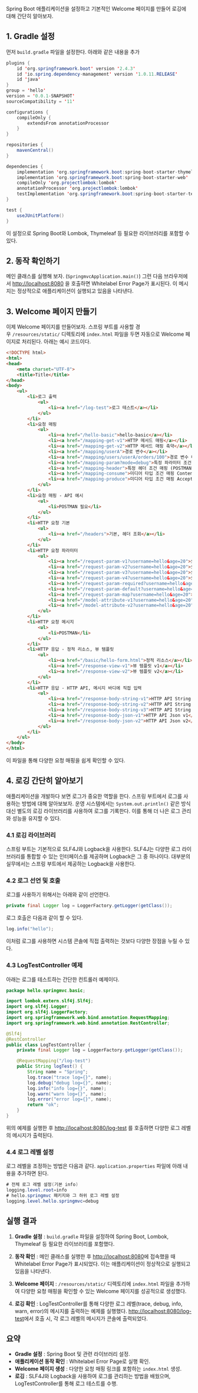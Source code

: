 Spring Boot 애플리케이션을 설정하고 기본적인 Welcome 페이지를 만들어 로깅에 대해 간단히 알아보자.
## 1. Gradle 설정
먼저 `build.gradle` 파일을 설정한다. 아래와 같은 내용을 추가

```java
plugins {
    id 'org.springframework.boot' version '2.4.3'
    id 'io.spring.dependency-management' version '1.0.11.RELEASE'
    id 'java'
}
group = 'hello'
version = '0.0.1-SNAPSHOT'
sourceCompatibility = '11'

configurations {
    compileOnly {
        extendsFrom annotationProcessor
    }
}

repositories {
    mavenCentral()
}

dependencies {
    implementation 'org.springframework.boot:spring-boot-starter-thymeleaf'
    implementation 'org.springframework.boot:spring-boot-starter-web'
    compileOnly 'org.projectlombok:lombok'
    annotationProcessor 'org.projectlombok:lombok'
    testImplementation 'org.springframework.boot:spring-boot-starter-test'
}

test {
    useJUnitPlatform()
}
```
이 설정으로 Spring Boot와 Lombok, Thymeleaf 등 필요한 라이브러리를 포함할 수 있다.

## 2. 동작 확인하기
메인 클래스를 실행해 보자. (`SpringmvcApplication.main()`) 그런 다음 브라우저에서 [http://localhost:8080](http://localhost:8080/) 을 호출하면 Whitelabel Error Page가 표시된다. 이 메시지는 정상적으로 애플리케이션이 실행되고 있음을 나타낸다.

## 3. Welcome 페이지 만들기
이제 Welcome 페이지를 만들어보자. 스프링 부트를 사용할 경우 `/resources/static/` 디렉토리에 `index.html` 파일을 두면 자동으로 Welcome 페이지로 처리된다. 아래는 예시 코드이다.

```html
<!DOCTYPE html>
<html>
<head>
    <meta charset="UTF-8">
    <title>Title</title>
</head>
<body>
    <ul>
        <li>로그 출력
            <ul>
                <li><a href="/log-test">로그 테스트</a></li>
            </ul>
        </li>
        <li>요청 매핑
            <ul>
                <li><a href="/hello-basic">hello-basic</a></li>
                <li><a href="/mapping-get-v1">HTTP 메서드 매핑</a></li>
                <li><a href="/mapping-get-v2">HTTP 메서드 매핑 축약</a></li>
                <li><a href="/mapping/userA">경로 변수</a></li>
                <li><a href="/mapping/users/userA/orders/100">경로 변수 다중</a></li>
                <li><a href="/mapping-param?mode=debug">특정 파라미터 조건 매핑</a></li>
                <li><a href="/mapping-header">특정 헤더 조건 매핑 (POSTMAN 필요)</a></li>
                <li><a href="/mapping-consume">미디어 타입 조건 매핑 Content-Type (POSTMAN 필요)</a></li>
                <li><a href="/mapping-produce">미디어 타입 조건 매핑 Accept (POSTMAN 필요)</a></li>
            </ul>
        </li>
        <li>요청 매핑 - API 예시
            <ul>
                <li>POSTMAN 필요</li>
            </ul>
        </li>
        <li>HTTP 요청 기본
            <ul>
                <li><a href="/headers">기본, 헤더 조회</a></li>
            </ul>
        </li>
        <li>HTTP 요청 파라미터
            <ul>
                <li><a href="/request-param-v1?username=hello&age=20">요청 파라미터 v1</a></li>
                <li><a href="/request-param-v2?username=hello&age=20">요청 파라미터 v2</a></li>
                <li><a href="/request-param-v3?username=hello&age=20">요청 파라미터 v3</a></li>
                <li><a href="/request-param-v4?username=hello&age=20">요청 파라미터 v4</a></li>
                <li><a href="/request-param-required?username=hello&age=20">요청 파라미터 필수</a></li>
                <li><a href="/request-param-default?username=hello&age=20">요청 파라미터 기본 값</a></li>
                <li><a href="/request-param-map?username=hello&age=20">요청 파라미터 MAP</a></li>
                <li><a href="/model-attribute-v1?username=hello&age=20">요청 파라미터 @ModelAttribute v1</a></li>
                <li><a href="/model-attribute-v2?username=hello&age=20">요청 파라미터 @ModelAttribute v2</a></li>
            </ul>
        </li>
        <li>HTTP 요청 메시지
            <ul>
                <li>POSTMAN</li>
            </ul>
        </li>
        <li>HTTP 응답 - 정적 리소스, 뷰 템플릿
            <ul>
                <li><a href="/basic/hello-form.html">정적 리소스</a></li>
                <li><a href="/response-view-v1">뷰 템플릿 v1</a></li>
                <li><a href="/response-view-v2">뷰 템플릿 v2</a></li>
            </ul>
        </li>
        <li>HTTP 응답 - HTTP API, 메시지 바디에 직접 입력
            <ul>
                <li><a href="/response-body-string-v1">HTTP API String v1</a></li>
                <li><a href="/response-body-string-v2">HTTP API String v2</a></li>
                <li><a href="/response-body-string-v3">HTTP API String v3</a></li>
                <li><a href="/response-body-json-v1">HTTP API Json v1</a></li>
                <li><a href="/response-body-json-v2">HTTP API Json v2</a></li>
            </ul>
        </li>
    </ul>
</body>
</html>
```
이 파일을 통해 다양한 요청 매핑을 쉽게 확인할 수 있다.

## 4. 로깅 간단히 알아보기
애플리케이션을 개발하다 보면 로그가 중요한 역할을 한다. 스프링 부트에서 로그를 사용하는 방법에 대해 알아보보자. 운영 시스템에서는 `System.out.println()` 같은 방식 대신 별도의 로깅 라이브러리를 사용하여 로그를 기록한다. 이를 통해 더 나은 로그 관리와 성능을 유지할 수 있다.

### 4.1 로깅 라이브러리
스프링 부트는 기본적으로 SLF4J와 Logback을 사용한다. SLF4J는 다양한 로그 라이브러리를 통합할 수 있는 인터페이스를 제공하며 Logback은 그 중 하나이다. 대부분의 실무에서는 스프링 부트에서 제공하는 Logback을 사용한다.

### 4.2 로그 선언 및 호출

로그를 사용하기 위해서는 아래와 같이 선언한다.
```java
private final Logger log = LoggerFactory.getLogger(getClass());
```

로그 호출은 다음과 같이 할 수 있다.
```java
log.info("hello");
```
이처럼 로그를 사용하면 시스템 콘솔에 직접 출력하는 것보다 다양한 장점을 누릴 수 있다.

### 4.3 LogTestController 예제
아래는 로그를 테스트하는 간단한 컨트롤러 예제이다.
```java
package hello.springmvc.basic;

import lombok.extern.slf4j.Slf4j;
import org.slf4j.Logger;
import org.slf4j.LoggerFactory;
import org.springframework.web.bind.annotation.RequestMapping;
import org.springframework.web.bind.annotation.RestController;

@Slf4j
@RestController
public class LogTestController {
    private final Logger log = LoggerFactory.getLogger(getClass());

    @RequestMapping("/log-test")
    public String logTest() {
        String name = "Spring";
        log.trace("trace log={}", name);
        log.debug("debug log={}", name);
        log.info("info log={}", name);
        log.warn("warn log={}", name);
        log.error("error log={}", name);
        return "ok";
    }
}
```
위의 예제를 실행한 후 [http://localhost:8080/log-test](http://localhost:8080/log-test) 를 호출하면 다양한 로그 레벨의 메시지가 출력된다.

### 4.4 로그 레벨 설정
로그 레벨을 조정하는 방법은 다음과 같다. `application.properties` 파일에 아래 내용을 추가하면 된다.

```java
# 전체 로그 레벨 설정(기본 info)
logging.level.root=info
# hello.springmvc 패키지와 그 하위 로그 레벨 설정
logging.level.hello.springmvc=debug
```

## 실행 결과
1. **Gradle 설정** : `build.gradle` 파일을 설정하여 Spring Boot, Lombok, Thymeleaf 등 필요한 라이브러리를 포함했다.
    
2. **동작 확인** : 메인 클래스를 실행한 후 [http://localhost:8080](http://localhost:8080/)에 접속했을 때 Whitelabel Error Page가 표시되었다. 이는 애플리케이션이 정상적으로 실행되고 있음을 나타낸다.
    
3. **Welcome 페이지** : `/resources/static/` 디렉토리에 `index.html` 파일을 추가하여 다양한 요청 매핑을 확인할 수 있는 Welcome 페이지를 성공적으로 생성했다.
    
4. **로깅 확인** : LogTestController를 통해 다양한 로그 레벨(trace, debug, info, warn, error)의 메시지를 출력하는 예제를 실행했다. [http://localhost:8080/log-test](http://localhost:8080/log-test)에서 호출 시, 각 로그 레벨의 메시지가 콘솔에 출력되었다.
    

## 요약
- **Gradle 설정** : Spring Boot 및 관련 라이브러리 설정.
- **애플리케이션 동작 확인** : Whitelabel Error Page로 실행 확인.
- **Welcome 페이지 생성** : 다양한 요청 매핑 링크를 포함하는 `index.html` 생성.
- **로깅** : SLF4J와 Logback을 사용하여 로그를 관리하는 방법을 배웠으며, LogTestController를 통해 로그 테스트를 수행.
